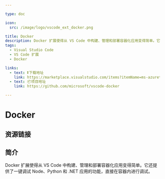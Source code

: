 ```yaml
---

type: doc

icon:
  src: /image/logo/vscode_ext_docker.png

title: Docker
description: Docker 扩展使得从 VS Code 中构建、管理和部署容器化应用变得简单。它还提供了一键调试 Node、Python 和 .NET 应用的功能，直接在容器内进行调试。
tags:
  - Visual Studio Code
  - VS Code 扩展
  - Docker

links:
  - text: ⏬下载地址
    link: https://marketplace.visualstudio.com/items?itemName=ms-azuretools.vscode-docker
  - text: 📦项目地址
    link: https://github.com/microsoft/vscode-docker

---
```


<ShowLogo />

# Docker

<ShowTags />

<ShowBreadcrumb />

## 资源链接

<ShowLinks />

## 简介

Docker 扩展使得从 VS Code 中构建、管理和部署容器化应用变得简单。它还提供了一键调试 Node、Python 和 .NET 应用的功能，直接在容器内进行调试。
